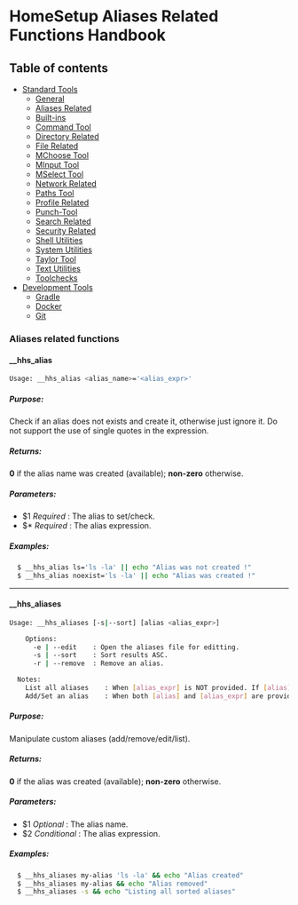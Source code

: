 # HomeSetup Aliases Related Functions Handbook

## Table of contents

<!-- toc -->
- [Standard Tools](../../functions.md#standard-tools)
  * [General](general.md)
  * [Aliases Related](aliases-related.md)
  * [Built-ins](built-ins.md)
  * [Command Tool](command-tool.md)
  * [Directory Related](directory-related.md)
  * [File Related](file-related.md)
  * [MChoose Tool](mchoose-tool.md)
  * [MInput Tool](minput-tool.md)
  * [MSelect Tool](mselect-tool.md)
  * [Network Related](network-related.md)
  * [Paths Tool](paths-tool.md)
  * [Profile Related](profile-related.md)
  * [Punch-Tool](punch-tool.md)
  * [Search Related](search-related.md)
  * [Security Related](security-related.md)
  * [Shell Utilities](shell-utilities.md)
  * [System Utilities](system-utilities.md)
  * [Taylor Tool](taylor-tool.md)
  * [Text Utilities](text-utilities.md)
  * [Toolchecks](toolchecks.md)
- [Development Tools](../../functions.md#development-tools)
  * [Gradle](../dev-tools/gradle-tools.md)
  * [Docker](../dev-tools/docker-tools.md)
  * [Git](../dev-tools/git-tools.md)
<!-- tocstop -->


### Aliases related functions

#### __hhs_alias

```bash
Usage: __hhs_alias <alias_name>='<alias_expr>'
```

##### **Purpose**:

Check if an alias does not exists and create it, otherwise just ignore it. Do not support the use of single quotes in the expression.

##### **Returns**:

**0** if the alias name was created (available); **non-zero** otherwise.

##### **Parameters**: 

  - $1 _Required_ : The alias to set/check.
  - $* _Required_ : The alias expression.

##### **Examples:**

```bash
  $ __hhs_alias ls='ls -la' || echo "Alias was not created !"
  $ __hhs_alias noexist='ls -la' || echo "Alias was created !"
```


------
#### __hhs_aliases

```bash
Usage: __hhs_aliases [-s|--sort] [alias <alias_expr>]

    Options: 
      -e | --edit    : Open the aliases file for editting.
      -s | --sort    : Sort results ASC.
      -r | --remove  : Remove an alias.

  Notes: 
    List all aliases    : When [alias_expr] is NOT provided. If [alias] is provided, filter restuls using it.
    Add/Set an alias    : When both [alias] and [alias_expr] are provided.
```

##### **Purpose**:

Manipulate custom aliases (add/remove/edit/list).

##### **Returns**:

**0** if the alias was created (available); **non-zero** otherwise.

##### **Parameters**: 

  - $1 _Optional_ : The alias name.
  - $2 _Conditional_ : The alias expression.

##### **Examples:**

```bash
  $ __hhs_aliases my-alias 'ls -la' && echo "Alias created"
  $ __hhs_aliases my-alias && echo "Alias removed"
  $ __hhs_aliases -s && echo "Listing all sorted aliases"
```
